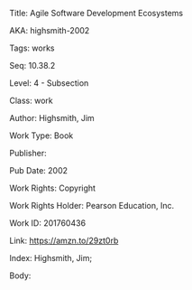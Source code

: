 Title: Agile Software Development Ecosystems 


AKA: highsmith-2002 

Tags: works 

Seq:  10.38.2 

Level: 4 - Subsection  

Class: work 

Author: Highsmith, Jim

Work Type: Book

Publisher: 

Pub Date: 2002

Work Rights:  Copyright

Work Rights Holder: Pearson Education, Inc.

Work ID: 201760436

Link: https://amzn.to/29zt0rb 

Index: Highsmith, Jim;  

Body:  

